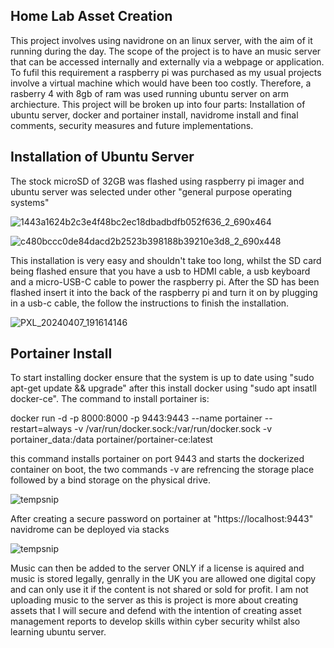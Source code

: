 ## Home Lab Asset Creation

This project involves using navidrone on an linux server, with the aim of it running during the day. The scope of the project is to have an music server that can be accessed internally and externally via a webpage or application. To fufil this requirement
a raspberry pi was purchased as my usual projects involve a virtual machine which would have been too costly. Therefore, a rasberry 4 with 8gb of ram was used running ubuntu server on arm archiecture. This project will be broken up into four parts: Installation
of ubuntu server, docker and portainer install, navidrome install and final comments, security measures and future implementations.

## Installation of Ubuntu Server
The stock microSD of 32GB was flashed using raspberry pi imager and ubuntu server was selected under other "general purpose operating systems"

![1443a1624b2c3e4f48bc2ec18dbadbdfb052f636_2_690x464](https://github.com/ItWozNotMe/itwoznotme.github.io/assets/74746341/f5dca129-a359-41e0-85d4-c292d9ab71bb)

![c480bccc0de84dacd2b2523b398188b39210e3d8_2_690x448](https://github.com/ItWozNotMe/itwoznotme.github.io/assets/74746341/07a7b3b2-ec60-464d-ab98-465f02ba9c03)

This installation is very easy and shouldn't take too long, whilst the SD card being flashed ensure that you have a usb to HDMI cable, a usb keyboard and a micro-USB-C cable to power the raspberry pi. After the SD has been flashed insert it into the back of the
raspberry pi and turn it on by plugging in a usb-c cable, the follow the instructions to finish the installation.

![PXL_20240407_191614146](https://github.com/ItWozNotMe/itwoznotme.github.io/assets/74746341/dc4dfc22-a489-4084-a0f3-f36e8f3ac0c4)

## Portainer Install

To start installing docker ensure that the system is up to date using "sudo apt-get update && upgrade" after this install docker using "sudo apt insatll docker-ce". The command to install portainer is:

docker run -d -p 8000:8000 -p 9443:9443 --name portainer --restart=always -v /var/run/docker.sock:/var/run/docker.sock -v portainer_data:/data portainer/portainer-ce:latest

this command installs portainer on port 9443 and starts the dockerized container on boot, the two commands -v are refrencing the storage place followed by a bind storage on the physical drive.

![tempsnip](https://github.com/ItWozNotMe/itwoznotme.github.io/assets/74746341/86f14b85-26ea-486f-9839-bf51f877bdbb)

After creating a secure password on portainer at "https://localhost:9443" navidrome can be deployed via stacks

![tempsnip](https://github.com/ItWozNotMe/itwoznotme.github.io/assets/74746341/5f6a9926-cdec-4cc0-8c22-cd646dd13a76)

Music can then be added to the server ONLY if a license is aquired and music is stored legally, genrally in the UK you are allowed one digital copy and can only use it if the content is not shared or sold for profit. I am not uploading music to the server as this is project is more about creating assets that I will secure and defend with the intention of creating asset management reports to develop skills within cyber security whilst also learning ubuntu server. 


